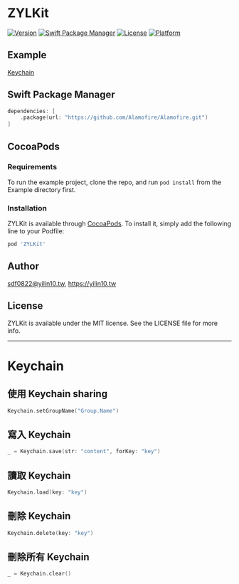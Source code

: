 # ZYLKit
[![Version](https://img.shields.io/cocoapods/v/ZYLKit.svg?style=flat)](https://cocoapods.org/pods/ZYLKit)
[![Swift Package Manager](https://img.shields.io/badge/Swift_Package_Manager-compatible-orange?style=flat-square)](https://cocoapods.org/pods/ZYLKit)
[![License](https://img.shields.io/cocoapods/l/ZYLKit.svg?style=flat)](https://cocoapods.org/pods/ZYLKit)
[![Platform](https://img.shields.io/cocoapods/p/ZYLKit.svg?style=flat)](https://cocoapods.org/pods/ZYLKit)

## Example
[Keychain](#keychain) 


## Swift Package Manager
```swift
dependencies: [
    .package(url: "https://github.com/Alamofire/Alamofire.git")
]
```

## CocoaPods
### Requirements

To run the example project, clone the repo, and run `pod install` from the Example directory first.

### Installation

ZYLKit is available through [CocoaPods](https://cocoapods.org). To install
it, simply add the following line to your Podfile:

```ruby
pod 'ZYLKit'
```

## Author

sdf0822@yilin10.tw, https://yilin10.tw

## License

ZYLKit is available under the MIT license. See the LICENSE file for more info.

---

# Keychain
## 使用 Keychain sharing
```swift
Keychain.setGroupName("Group.Name")
```

## 寫入 Keychain 
```swift
_ = Keychain.save(str: "content", forKey: "key")
```

## 讀取 Keychain 
```swift
Keychain.load(key: "key")
```

## 刪除 Keychain
```swift
Keychain.delete(key: "key")
```

## 刪除所有 Keychain
```swift
_ = Keychain.clear()
```